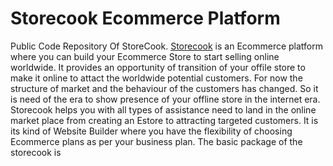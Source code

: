 # Storecook Ecommerce Platform
Public Code Repository Of StoreCook.
<a href="https://storecook.com">Storecook</a> is an Ecommerce platform where you can build your Ecommerce Store to start selling online worldwide. It provides an opportunity of transition of your offile store to make it online to attact the worldwide potential customers. For now the structure of market and the behaviour of the customers has changed. So it is need of the era to show presence of your offline store in the internet era. 
Storecook helps you with all types of assistance need to land in the online market place from creating an Estore to attracting targeted customers. It is its kind of Website Builder where you have the flexibility of choosing Ecommerce plans as per your business plan. The basic package of the storecook is 
